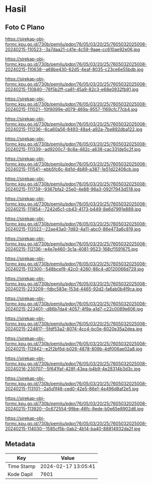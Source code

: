 # Hasil

## Foto C Plano

https://sirekap-obj-formc.kpu.go.id/730b/pemilu/pdpr/76/05/03/20/25/7605032025008-20240215-110523--3a7daa21-c41e-4c59-9aae-cc610ae92e06.jpg

https://sirekap-obj-formc.kpu.go.id/730b/pemilu/pdpr/76/05/03/20/25/7605032025008-20240215-110638--a68be430-62d5-4eaf-8035-c23ce6e55bdb.jpg

https://sirekap-obj-formc.kpu.go.id/730b/pemilu/pdpr/76/05/03/20/25/7605032025008-20240215-110840--76f5b2ff-ca81-45a9-82c3-e68e0932fb91.jpg

https://sirekap-obj-formc.kpu.go.id/730b/pemilu/pdpr/76/05/03/20/25/7605032025008-20240215-111021--10f8099e-d079-469a-9557-1169cfc77cb4.jpg

https://sirekap-obj-formc.kpu.go.id/730b/pemilu/pdpr/76/05/03/20/25/7605032025008-20240215-111236--6ca60a56-8493-48a4-a92a-7be892dba122.jpg

https://sirekap-obj-formc.kpu.go.id/730b/pemilu/pdpr/76/05/03/20/25/7605032025008-20240215-111339--ad9200c7-8c8a-482c-a638-cac331de5c2f.jpg

https://sirekap-obj-formc.kpu.go.id/730b/pemilu/pdpr/76/05/03/20/25/7605032025008-20240215-111541--ebb5fc6c-8d1d-4b89-a387-1e51d22406cb.jpg

https://sirekap-obj-formc.kpu.go.id/730b/pemilu/pdpr/76/05/03/20/25/7605032025008-20240215-111739--9367bfa2-25e0-4e88-96a3-092f7943d518.jpg

https://sirekap-obj-formc.kpu.go.id/730b/pemilu/pdpr/76/05/03/20/25/7605032025008-20240215-111854--7242d5c1-cb43-4173-b449-8e6d7991e889.jpg

https://sirekap-obj-formc.kpu.go.id/730b/pemilu/pdpr/76/05/03/20/25/7605032025008-20240215-112022--22ae43a0-7d83-4a11-abc0-86e473a6c819.jpg

https://sirekap-obj-formc.kpu.go.id/730b/pemilu/pdpr/76/05/03/20/25/7605032025008-20240215-112136--e4e7e460-3c1a-4081-9523-168cf1591675.jpg

https://sirekap-obj-formc.kpu.go.id/730b/pemilu/pdpr/76/05/03/20/25/7605032025008-20240215-112300--548bcef9-42c0-4260-86c4-d0120066d729.jpg

https://sirekap-obj-formc.kpu.go.id/730b/pemilu/pdpr/76/05/03/20/25/7605032025008-20240215-223209--fdbc583e-153d-4465-92d2-fa6ab0b4f9ca.jpg

https://sirekap-obj-formc.kpu.go.id/730b/pemilu/pdpr/76/05/03/20/25/7605032025008-20240215-223401--d86b7da4-4057-4f9a-a1d7-c22c0089e606.jpg

https://sirekap-obj-formc.kpu.go.id/730b/pemilu/pdpr/76/05/03/20/25/7605032025008-20240215-224817--5fdf53a2-8074-4cc4-bc0e-6020e35a2dea.jpg

https://sirekap-obj-formc.kpu.go.id/730b/pemilu/pdpr/76/05/03/20/25/7605032025008-20240215-112842--e2f2bf6d-b026-4878-809b-4df006ae02a8.jpg

https://sirekap-obj-formc.kpu.go.id/730b/pemilu/pdpr/76/05/03/20/25/7605032025008-20240216-230707--5f641faf-428f-43ea-b4b9-4e28314b3d3c.jpg

https://sirekap-obj-formc.kpu.go.id/730b/pemilu/pdpr/76/05/03/20/25/7605032025008-20240215-113101--2a5d1f48-ced0-42e5-86e1-4e496d8af2e5.jpg

https://sirekap-obj-formc.kpu.go.id/730b/pemilu/pdpr/76/05/03/20/25/7605032025008-20240215-113920--0c672554-99be-46fc-8ede-b0e65e8902d6.jpg

https://sirekap-obj-formc.kpu.go.id/730b/pemilu/pdpr/76/05/03/20/25/7605032025008-20240215-114030--1585cf5b-0ab2-4b14-ba40-88814932da2f.jpg


## Metadata

| Key        | Value               |
| ---------- | ------------------- |
| Time Stamp | 2024-02-17 13:05:41 |
| Kode Dapil | 7601                |



